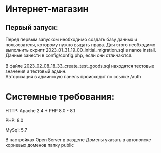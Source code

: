 <H1> Интернет-магазин </H1>

<h2> Первый запуск: </h2>
Перед первым запуском необходимо создать базу данных и пользователя, которому нужно выдать права.
Для этого необходимо выполнить скрипт 2023_01_31_19_00_initial_migration.sql в папке install. 
Данные занести в config/config.php, если они отличаются.
<br>
<br> 
В файле  2023_02_08_18_33_create_test_goods.sql находятся тестовые значения и тестовый админ.<br>
Авторизация в админскую панель происходит по ссылке /auth

<h1>Системные требования: </h1>
HTTP: Apache 2.4 + PHP 8.0 - 8.1

PHP: 8.0

MySql: 5.7

В настройках Open Server в разделе Домены указать в автопоиске корневых доменов папку public 